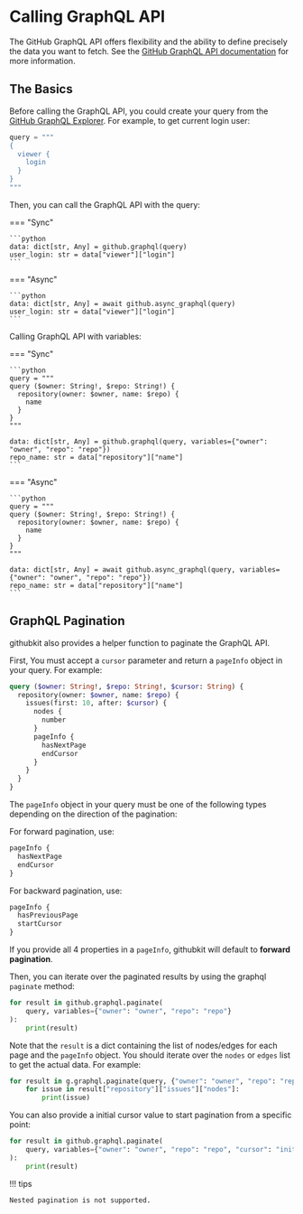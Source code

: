 # Calling GraphQL API

The GitHub GraphQL API offers flexibility and the ability to define precisely the data you want to fetch. See the [GitHub GraphQL API documentation](https://docs.github.com/en/graphql) for more information.

## The Basics

Before calling the GraphQL API, you could create your query from the [GitHub GraphQL Explorer](https://docs.github.com/en/graphql/overview/explorer). For example, to get current login user:

```python
query = """
{
  viewer {
    login
  }
}
"""
```

Then, you can call the GraphQL API with the query:

=== "Sync"

    ```python
    data: dict[str, Any] = github.graphql(query)
    user_login: str = data["viewer"]["login"]
    ```

=== "Async"

    ```python
    data: dict[str, Any] = await github.async_graphql(query)
    user_login: str = data["viewer"]["login"]
    ```

Calling GraphQL API with variables:

=== "Sync"

    ```python
    query = """
    query ($owner: String!, $repo: String!) {
      repository(owner: $owner, name: $repo) {
        name
      }
    }
    """

    data: dict[str, Any] = github.graphql(query, variables={"owner": "owner", "repo": "repo"})
    repo_name: str = data["repository"]["name"]
    ```

=== "Async"

    ```python
    query = """
    query ($owner: String!, $repo: String!) {
      repository(owner: $owner, name: $repo) {
        name
      }
    }
    """

    data: dict[str, Any] = await github.async_graphql(query, variables={"owner": "owner", "repo": "repo"})
    repo_name: str = data["repository"]["name"]
    ```

## GraphQL Pagination

githubkit also provides a helper function to paginate the GraphQL API.

First, You must accept a `cursor` parameter and return a `pageInfo` object in your query. For example:

```graphql hl_lines="1 3 7-10"
query ($owner: String!, $repo: String!, $cursor: String) {
  repository(owner: $owner, name: $repo) {
    issues(first: 10, after: $cursor) {
      nodes {
        number
      }
      pageInfo {
        hasNextPage
        endCursor
      }
    }
  }
}
```

The `pageInfo` object in your query must be one of the following types depending on the direction of the pagination:

For forward pagination, use:

```graphql
pageInfo {
  hasNextPage
  endCursor
}
```

For backward pagination, use:

```graphql
pageInfo {
  hasPreviousPage
  startCursor
}
```

If you provide all 4 properties in a `pageInfo`, githubkit will default to **forward pagination**.

Then, you can iterate over the paginated results by using the graphql `paginate` method:

```python
for result in github.graphql.paginate(
    query, variables={"owner": "owner", "repo": "repo"}
):
    print(result)
```

Note that the `result` is a dict containing the list of nodes/edges for each page and the `pageInfo` object. You should iterate over the `nodes` or `edges` list to get the actual data. For example:

```python
for result in g.graphql.paginate(query, {"owner": "owner", "repo": "repo"}):
    for issue in result["repository"]["issues"]["nodes"]:
        print(issue)
```

You can also provide a initial cursor value to start pagination from a specific point:

```python hl_lines="2"
for result in github.graphql.paginate(
    query, variables={"owner": "owner", "repo": "repo", "cursor": "initial_cursor"}
):
    print(result)
```

!!! tips

    Nested pagination is not supported.
